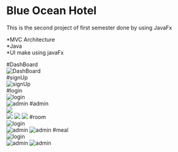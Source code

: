 # Blue Ocean Hotel<br>

This is the second project of first semester done by using JavaFx

*MVC Architecture<br>
*Java<br>
*UI make using javaFx

#DashBoard<br>
![DashBoard](src/assets/project/dashboard.png)<br>
#signUp<br>
![signUp](src/assets/project/SignUp.png)<br>
#login<br>
![login](src/assets/project/login.png)<br>
![admin](src/assets/project/admin.png)
#admin<br>
![](src/assets/project/admin%20dash.png)<br>
![](src/assets/project/booking%20room.png)
![](src/assets/project/meal.png)
![](src/assets/project/Income.png)
#room<br>
![login](src/assets/project/add%20new%20room.png)<br>
![admin](src/assets/project/delete%20rrom.png)
![admin](src/assets/project/update%20rrom.png)
#meal<br>
![login](src/assets/project/add%20new%20room.png)<br>
![admin](src/assets/project/delete%20rrom.png)
![admin](src/assets/project/update%20rrom.png)
